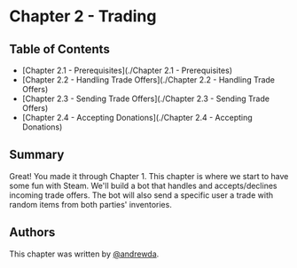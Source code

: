 # Chapter 2 - Trading

## Table of Contents

- [Chapter 2.1 - Prerequisites](./Chapter 2.1 - Prerequisites)
- [Chapter 2.2 - Handling Trade Offers](./Chapter 2.2 - Handling Trade Offers)
- [Chapter 2.3 - Sending Trade Offers](./Chapter 2.3 - Sending Trade Offers)
- [Chapter 2.4 - Accepting Donations](./Chapter 2.4 - Accepting Donations)

## Summary

Great! You made it through Chapter 1. This chapter is where we start to have
some fun with Steam. We'll build a bot that handles and accepts/declines
incoming trade offers. The bot will also send a specific user a trade with
random items from both parties' inventories.

## Authors

This chapter was written by [@andrewda](https://github.com/andrewda).
